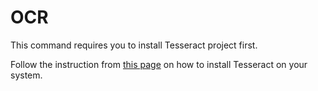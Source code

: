 # OCR

This command requires you to install Tesseract project first.

Follow the instruction from [this page](https://github.com/tesseract-ocr/tesseract/wiki) on how to install Tesseract on your system.
